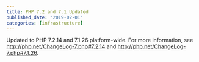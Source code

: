 ```yaml
---
title: PHP 7.2 and 7.1 Updated
published_date: "2019-02-01"
categories: [infrastructure]
---
```

Updated to PHP 7.2.14 and 7.1.26 platform-wide. For more information, see <http://php.net/ChangeLog-7.php#7.2.14> and <http://php.net/ChangeLog-7.php#7.1.26>.
